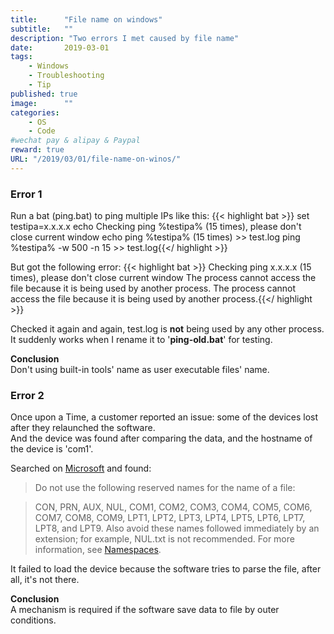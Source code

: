 ```yaml
---
title:      "File name on windows"
subtitle:   ""
description: "Two errors I met caused by file name"
date:       2019-03-01
tags:
    - Windows
    - Troubleshooting
    - Tip
published: true
image:      ""
categories:
    - OS
    - Code
#wechat pay & alipay & Paypal
reward: true
URL: "/2019/03/01/file-name-on-winos/"
---
```

### Error 1

Run a bat (ping.bat) to ping multiple IPs like this:
{{< highlight bat >}}
set testipa=x.x.x.x
echo Checking ping %testipa% (15 times), please don't close current window
echo ping %testipa% (15 times)  >> test.log
ping %testipa% -w 500 -n 15 >> test.log{{</ highlight >}}

But got the following error:
{{< highlight bat >}}
Checking ping x.x.x.x (15 times), please don't close current window
The process cannot access the file because it is being used by another process.
The process cannot access the file because it is being used by another process.{{</ highlight >}}

Checked it again and again, test.log is **not** being used by any other process.<br>
It suddenly works when I rename it to '**ping-old.bat**' for testing.

<strong>Conclusion</strong><br>
Don't using built-in tools' name as user executable files' name.

### Error 2

Once upon a Time, a customer reported an issue: some of the devices lost after they relaunched the software.<br>
And the device was found after comparing the data, and the hostname of the device is 'com1'.

Searched on [Microsoft](https://docs.microsoft.com/en-us/windows/desktop/fileio/naming-a-file) and found:

> Do not use the following reserved names for the name of a file:

>CON, PRN, AUX, NUL, COM1, COM2, COM3, COM4, COM5, COM6, COM7, COM8, COM9, LPT1, LPT2, LPT3, LPT4, LPT5, LPT6, LPT7, LPT8, and LPT9. Also avoid these names followed immediately by an extension; for example, NUL.txt is not recommended. For more information, see [Namespaces](https://docs.microsoft.com/en-us/windows/desktop/fileio/naming-a-file#win32-file-namespaces).

It failed to load the device because the software tries to parse the file, after all, it's not there.

<strong>Conclusion</strong><br>
A mechanism is required if the software save data to file by outer conditions.
